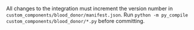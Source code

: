 All changes to the integration must increment the version number in `custom_components/blood_donor/manifest.json`.
Run `python -m py_compile custom_components/blood_donor/*.py` before committing.
